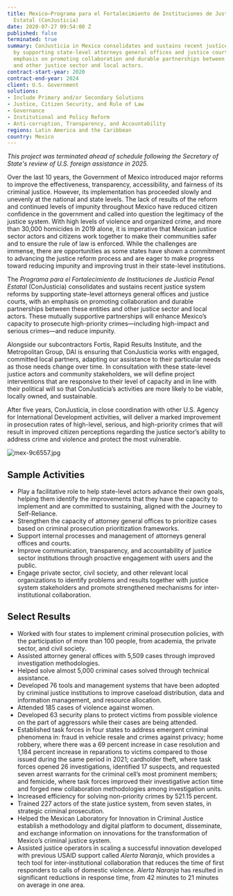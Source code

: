 ```yaml
---
title: Mexico—Programa para el Fortalecimiento de Instituciones de Justicia Penal
  Estatal (ConJusticia)
date: 2020-07-27 09:54:00 Z
published: false
terminated: true
summary: ConJusticia in Mexico consolidates and sustains recent justice system reforms
  by supporting state-level attorneys general offices and justice courts, with an
  emphasis on promoting collaboration and durable partnerships between these entities
  and other justice sector and local actors.
contract-start-year: 2020
contract-end-year: 2024
client: U.S. Government
solutions:
- Include Primary and/or Secondary Solutions
- Justice, Citizen Security, and Rule of Law
- Governance
- Institutional and Policy Reform
- Anti-corruption, Transparency, and Accountability
regions: Latin America and the Caribbean
country: Mexico
---
```


<aside><em>This project was terminated ahead of schedule following the Secretary of State's review of U.S. foreign assistance in 2025.</em></aside>

Over the last 10 years, the Government of Mexico introduced major reforms to improve the effectiveness, transparency, accessibility, and fairness of its criminal justice. However, its implementation has proceeded slowly and unevenly at the national and state levels. The lack of results of the reform and continued levels of impunity throughout Mexico have reduced citizen confidence in the government and called into question the legitimacy of the justice system. With high levels of violence and organized crime, and more than 30,000 homicides in 2019 alone, it is imperative that Mexican justice sector actors and citizens work together to make their communities safer and to ensure the rule of law is enforced. While the challenges are immense, there are opportunities as some states have shown a commitment to advancing the justice reform process and are eager to make progress toward reducing impunity and improving trust in their state-level institutions.

The *Programa para el Fortalecimiento de Instituciones de Justicia Penal Estatal* (ConJusticia) consolidates and sustains recent justice system reforms by supporting state-level attorneys general offices and justice courts, with an emphasis on promoting collaboration and durable partnerships between these entities and other justice sector and local actors. These mutually supportive partnerships will enhance Mexico’s capacity to prosecute high-priority crimes—including high-impact and serious crimes—and reduce impunity.

Alongside our subcontractors Fortis, Rapid Results Institute, and the Metropolitan Group, DAI is ensuring that ConJusticia works with engaged, committed local partners, adapting our assistance to their particular needs as those needs change over time. In consultation with these state-level justice actors and community stakeholders, we will define project interventions that are responsive to their level of capacity and in line with their political will so that ConJusticia’s activities are more likely to be viable, locally owned, and sustainable.

After five years, ConJusticia, in close coordination with other U.S. Agency for International Development activities, will deliver a marked improvement in prosecution rates of high-level, serious, and high-priority crimes that will result in improved citizen perceptions regarding the justice sector’s ability to address crime and violence and protect the most vulnerable.

![mex-9c6557.jpg](/uploads/mex-9c6557.jpg)

## Sample Activities

* Play a facilitative role to help state-level actors advance their own goals, helping them identify the improvements that they have the capacity to implement and are committed to sustaining, aligned with the Journey to Self-Reliance.
* Strengthen the capacity of attorney general offices to prioritize cases based on criminal prosecution prioritization frameworks.
* Support internal processes and management of attorneys general offices and courts.
* Improve communication, transparency, and accountability of justice sector institutions through proactive engagement with users and the public.
* Engage private sector, civil society, and other relevant local organizations to identify problems and results together with justice system stakeholders and promote strengthened mechanisms for inter-institutional collaboration.

## Select Results

* Worked with four states to implement criminal prosecution policies, with the participation of more than 100 people, from academia, the private sector, and civil society.
* Assisted attorney general offices with 5,509 cases through improved investigation methodologies.
* Helped solve almost 5,000 criminal cases solved through technical assistance.
* Developed 76 tools and management systems that have been adopted by criminal justice institutions to improve caseload distribution, data and information management, and resource allocation.
* Attended 185 cases of violence against women.
* Developed 63 security plans to protect victims from possible violence on the part of aggressors while their cases are being attended.
* Established task forces in four states to address emergent criminal phenomena in: fraud in vehicle resale and crimes against privacy; home robbery, where there was a 69 percent increase in case resolution and 1,184 percent increase in reparations to victims compared to those issued during the same period in 2021; cardholder theft, where task forces opened 26 investigations, identified 17 suspects, and requested seven arrest warrants for the criminal cell’s most prominent members; and femicide, where task forces improved their investigative action time and forged new collaboration methodologies among investigation units.
* Increased efficiency for solving non-priority crimes by 521.15 percent.
* Trained 227 actors of the state justice system, from seven states, in strategic criminal prosecution.
* Helped the Mexican Laboratory for Innovation in Criminal Justice establish a methodology and digital platform to document, disseminate, and exchange information on innovations for the transformation of Mexico’s criminal justice system.
* Assisted justice operators in scaling a successful innovation developed with previous USAID support called *Alerta Naranja*, which provides a tech tool for inter-institutional collaboration that reduces the time of first responders to calls of domestic violence. *Alerta Naranja* has resulted in significant reductions in response time, from 42 minutes to 21 minutes on average in one area.
